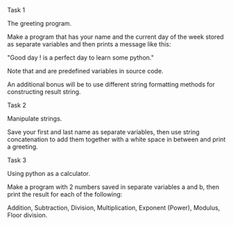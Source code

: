 Task 1

The greeting program.

Make a program that has your name and the current day of the week stored as separate variables and then prints a message like this:

"Good day ! is a perfect day to learn some python."

Note that and are predefined variables in source code.

An additional bonus will be to use different string formatting methods for constructing result string.


Task 2


Manipulate strings.

Save your first and last name as separate variables, then use string concatenation to add them together with a white space in between and print a greeting.


Task 3


Using python as a calculator.

Make a program with 2 numbers saved in separate variables a and b, then print the result for each of the following:

Addition,
Subtraction,
Division,
Multiplication,
Exponent (Power),
Modulus,
Floor division.

